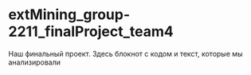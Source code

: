 # extMining_group-2211_finalProject_team4
Наш финальный проект. Здесь блокнот с кодом и текст, которые мы анализировали 
